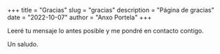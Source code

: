 +++
title = "Gracias"
slug = "gracias"
description = "Página de gracias"
date = "2022-10-07"
author = "Anxo Portela"
+++

Leeré tu mensaje lo antes posible y me pondré en contacto contigo.

Un saludo.

